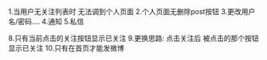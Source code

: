 1.当用户无关注列表时 无法调到个人页面
2.个人页面无删除post按钮
3.更改用户名/密码....
4.通知
5.私信
<!-- 6.当用户关注列表为空时 推荐关注列表 
  当用户点击关注时 不马上把关注的人的微博读取回来 始终显示推荐关注列表(避免用户想要关注多个推荐博主) -->
<!-- 7.点击关注 api('user/bind') btn_text显示为已关注 同时不影响关注其他博主
  点击已关注 api('user/unbind) btn_text显示为关注  -->
8.只有当前点击的关注按钮显示已关注
9.更换思路: 点击关注后 被点击的那个按钮显示已关注
10.只有在首页才能发微博